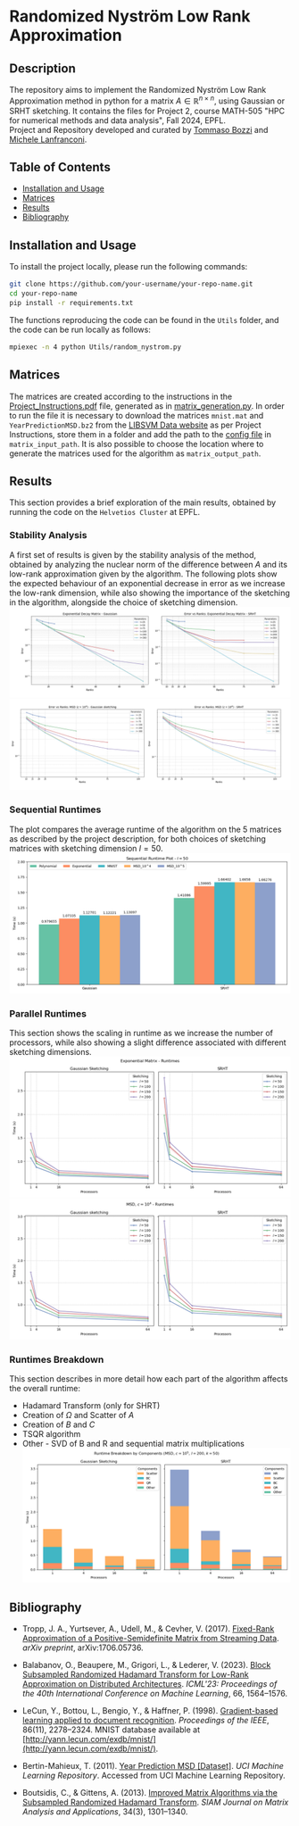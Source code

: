 # Randomized Nyström Low Rank Approximation

## Description

The repository aims to implement the Randomized Nyström Low Rank Approximation method in python for a matrix $A \in \mathbb{R}^{n\times n}$, using Gaussian or SRHT sketching. It contains the files for Project 2, course MATH-505 "HPC for numerical methods and data analysis", Fall 2024, EPFL.   
Project and Repository developed and curated by [Tommaso Bozzi](https://github.com/TomBoez) and [Michele Lanfranconi](https://github.com/MikyLanfra).

## Table of Contents

- [Installation and Usage](#installation-and-usage)
- [Matrices](#matrices)
- [Results](#results)
- [Bibliography](#bibliography)

## Installation and Usage

To install the project locally, please run the following commands:

```bash
git clone https://github.com/your-username/your-repo-name.git
cd your-repo-name
pip install -r requirements.txt
```

The functions reproducing the code can be found in the `Utils` folder, and the code can be run locally as follows:

```bash
mpiexec -n 4 python Utils/random_nystrom.py
```

## Matrices

The matrices are created according to the instructions in the [Project_Instructions.pdf](Project_Instructions.pdf) file, generated as in [matrix_generation.py](Utils/matrix_generation.py).
In order to run the file it is necessary to download the matrices `mnist.mat` and `YearPredictionMSD.bz2` from the [LIBSVM Data website](https://www.csie.ntu.edu.tw/~cjlin/libsvmtools/datasets/) as per Project Instructions, store them in a folder and add the path to the [config file](Utils/config.json) in `matrix_input_path`. It is also possible to choose the location where to generate the matrices used for the algorithm as `matrix_output_path`.


## Results

This section provides a brief exploration of the main results, obtained by running the code on the `Helvetios Cluster` at EPFL.

### Stability Analysis
A first set of results is given by the stability analysis of the method, obtained by analyzing the nuclear norm of the difference between $A$ and its low-rank approximation given by the algorithm.
The following plots show the expected behaviour of an exponential decrease in error as we increase the low-rank dimension, while also showing the importance of the sketching in the algorithm, alongside the choice of sketching dimension.
![My Image](Pictures/stability_exp.png)
![My Image](Pictures/stability_msd_104.png)

### Sequential Runtimes
The plot compares the average runtime of the algorithm on the 5 matrices as described by the project description, for both choices of sketching matrices with sketching dimension $l=50$.
![My Image](Pictures/sequential_runtimes_50.png)

### Parallel Runtimes
This section shows the scaling in runtime as we increase the number of processors, while also showing a slight difference associated with different sketching dimensions.
![My Image](Pictures/exp_matrix_runtimes.png)
![My Image](Pictures/MSD_104_runtimes.png)

### Runtimes Breakdown
This section describes in more detail how each part of the algorithm affects the overall runtime:
- Hadamard Transform (only for SHRT)
- Creation of $\Omega$ and Scatter of $A$
- Creation of $B$ and $C$
- TSQR algorithm
- Other - SVD of B and R and sequential matrix multiplications
![My Image](Pictures/MSD_105_runtime_breakdown.png)


## Bibliography

- Tropp, J. A., Yurtsever, A., Udell, M., & Cevher, V. (2017). [Fixed-Rank Approximation of a Positive-Semidefinite Matrix from Streaming Data](https://arxiv.org/abs/1706.05736). *arXiv preprint*, arXiv:1706.05736.

- Balabanov, O., Beaupere, M., Grigori, L., & Lederer, V. (2023). [Block Subsampled Randomized Hadamard Transform for Low-Rank Approximation on Distributed Architectures](https://arxiv.org/abs/2210.11295). *ICML'23: Proceedings of the 40th International Conference on Machine Learning*, 66, 1564–1576.

- LeCun, Y., Bottou, L., Bengio, Y., & Haffner, P. (1998). [Gradient-based learning applied to document recognition](https://ieeexplore.ieee.org/document/726791). *Proceedings of the IEEE*, 86(11), 2278–2324. MNIST database available at [http://yann.lecun.com/exdb/mnist/](http://yann.lecun.com/exdb/mnist/).

- Bertin-Mahieux, T. (2011). [Year Prediction MSD [Dataset]](https://doi.org/10.24432/C50K61). *UCI Machine Learning Repository*. Accessed from UCI Machine Learning Repository.

- Boutsidis, C., & Gittens, A. (2013). [Improved Matrix Algorithms via the Subsampled Randomized Hadamard Transform](https://doi.org/10.1137/120874540). *SIAM Journal on Matrix Analysis and Applications*, 34(3), 1301–1340.
